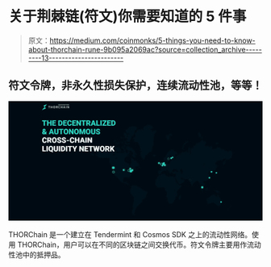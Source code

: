 # 关于荆棘链(符文)你需要知道的 5 件事

> 原文：<https://medium.com/coinmonks/5-things-you-need-to-know-about-thorchain-rune-9b095a2069ac?source=collection_archive---------13----------------------->

## 符文令牌，非永久性损失保护，连续流动性池，等等！

![](img/4b67c702673fef37f75f8f31fe8a84d3.png)

THORChain 是一个建立在 Tendermint 和 Cosmos SDK 之上的流动性网络。使用 THORChain，用户可以在不同的区块链之间交换代币。符文令牌主要用作流动性池中的抵押品。